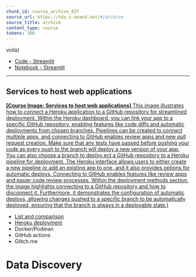 ```yaml
---
chunk_id: course_archive_027
source_url: https://tds.s-anand.net/#/archive
source_title: archive
content_type: course
tokens: 386
---
```


voila)
- [Code - Streamlit](https://github.com/rohithsrinivaas/streamlit-heroku)
- [Notebook - Streamlit](https://colab.research.google.com/drive/1Qd2xRdyd6SA8xaimUmlBDyu2FYnTpUar?usp=sharing)

---

## Services to host web applications

[**[Course Image: Services to host web applications]** This image illustrates how to connect a Heroku application to a GitHub repository for streamlined deployment. Within the Heroku dashboard, you can link your app to a specific GitHub repository, enabling features like code diffs and automatic deployments from chosen branches. Pipelines can be created to connect multiple apps, and connecting to GitHub enables review apps and new pull request creation. Make sure that any tests have passed before pushing your code as every push to the branch will deploy a new version of your app. You can also choose a branch to deploy.ect a GitHub repository to a Heroku pipeline for deployment. The Heroku interface allows users to either create a new pipeline or add an existing app to one, and it also provides options for automatic deploys. Connecting to GitHub enables features like review apps and easier code review processes. Within the deployment methods section, the image highlights connecting to a GitHub repository and how to disconnect it. Furthermore, it demonstrates the configuration of automatic deploys, allowing changes pushed to a specific branch to be automatically deployed, ensuring that the branch is always in a deployable state.)](https://youtu.be/V5dl7zkKXC0)

- [List and comparison](https://sourceforge.net/software/compare/Glitch-vs-Heroku-vs-Netlify-vs-Vercel/)
- [Heroku deployment](https://www.heroku.com/home)
- Docker/Podman
- GitHub actions
- Glitch.me

# Data Discovery
